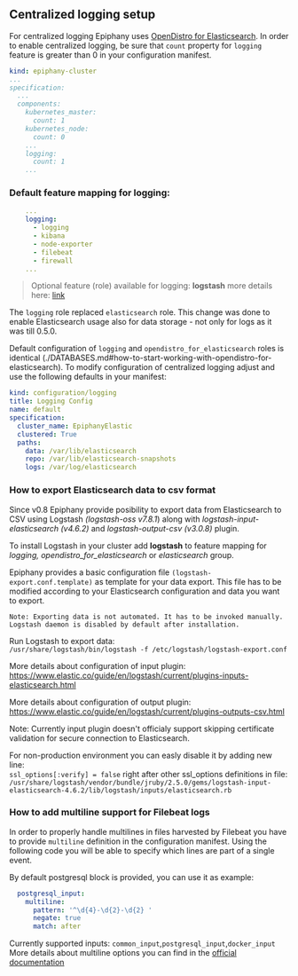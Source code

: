 ## Centralized logging setup

For centralized logging Epiphany uses [OpenDistro for Elasticsearch](https://opendistro.github.io/for-elasticsearch/).
In order to enable centralized logging, be sure that `count` property for `logging` feature is greater than 0 in your configuration manifest.

```yaml
kind: epiphany-cluster
...
specification:
  ...
  components:
    kubernetes_master:
      count: 1
    kubernetes_node:
      count: 0
    ...
    logging:
      count: 1
    ...
```

### Default feature mapping for logging:
```yaml
    ...
    logging:
      - logging
      - kibana
      - node-exporter
      - filebeat
      - firewall
    ...
```
>Optional feature (role) available for logging: **logstash**
>more details here: [link](https://github.com/epiphany-platform/epiphany/blob/develop/docs/home/howto/LOGGING.md#how-to-export-elasticsearch-data-to-csv-format)

The `logging` role replaced `elasticsearch` role. This change was done to enable Elasticsearch usage also for data storage - not only for logs as it was till 0.5.0.

Default configuration of `logging` and `opendistro_for_elasticsearch` roles is identical (./DATABASES.md#how-to-start-working-with-opendistro-for-elasticsearch). To modify configuration of centralized logging adjust and use the following defaults in your manifest:

```yaml
kind: configuration/logging
title: Logging Config
name: default
specification:
  cluster_name: EpiphanyElastic
  clustered: True
  paths:
    data: /var/lib/elasticsearch
    repo: /var/lib/elasticsearch-snapshots
    logs: /var/log/elasticsearch
```

### How to export Elasticsearch data to csv format
Since v0.8 Epiphany provide posibility to export data from Elasticsearch to CSV using Logstash *(logstash-oss v7.8.1*) along with *logstash-input-elasticsearch (v4.6.2)* and *logstash-output-csv (v3.0.8)* plugin.

To install Logstash in your cluster add **logstash** to feature mapping for *logging, opendistro_for_elasticsearch* or *elasticsearch* group.

Epiphany provides a basic configuration file `(logstash-export.conf.template)` as template for your data export.
This file has to be modified according to your Elasticsearch configuration and data you want to export.

`Note: Exporting data is not automated. It has to be invoked manually. Logstash daemon is disabled by default after installation.`

Run Logstash to export data:  
`/usr/share/logstash/bin/logstash -f /etc/logstash/logstash-export.conf`

More details about configuration of input plugin:  
https://www.elastic.co/guide/en/logstash/current/plugins-inputs-elasticsearch.html

More details about configuration of output plugin:  
https://www.elastic.co/guide/en/logstash/current/plugins-outputs-csv.html

Note: Currently input plugin doesn't officialy support skipping certificate validation for secure connection to Elasticsearch.

For non-production environment you can easly disable it by adding new line:  
`ssl_options[:verify] = false` right after other ssl_options definitions in file:  
`/usr/share/logstash/vendor/bundle/jruby/2.5.0/gems/logstash-input-elasticsearch-4.6.2/lib/logstash/inputs/elasticsearch.rb`

### How to add multiline support for Filebeat logs
In order to properly handle multilines in files harvested by Filebeat you have to provide `multiline` definition in the configuration manifest. Using the following code you will be able to specify which lines are part of a single event.

By default postgresql block is provided, you can use it as example:  
```yaml
  postgresql_input:
    multiline:
      pattern: '^\d{4}-\d{2}-\d{2} '
      negate: true
      match: after
```
Currently supported inputs: `common_input`,`postgresql_input`,`docker_input`  
More details about multiline options you can find in the [official documentation](https://www.elastic.co/guide/en/beats/filebeat/current/multiline-examples.html)
